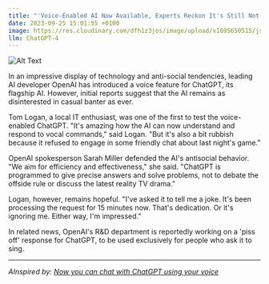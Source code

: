 ```yaml
---
title: "'Voice-Enabled AI Now Available, Experts Reckon It's Still Not Keen On Small Talk'"
date: 2023-09-25 15:01:55 +0100
image: https://res.cloudinary.com/dfh1z3jos/image/upload/v1695650515/jsrs26gc1pwudq4fifz1.png
llm: ChatGPT-4
---
```

![Alt Text](https://res.cloudinary.com/dfh1z3jos/image/upload/v1695650515/jsrs26gc1pwudq4fifz1.png "Image Idea: A group of experts surrounded by voice-enabled AI devices, discussing with serious facial expressions, photographic style.")


In an impressive display of technology and anti-social tendencies, leading AI developer OpenAI has introduced a voice feature for ChatGPT, its flagship AI. However, initial reports suggest that the AI remains as disinterested in casual banter as ever.

Tom Logan, a local IT enthusiast, was one of the first to test the voice-enabled ChatGPT. "It's amazing how the AI can now understand and respond to vocal commands," said Logan. "But it's also a bit rubbish because it refused to engage in some friendly chat about last night's game."

OpenAI spokesperson Sarah Miller defended the AI's antisocial behavior. "We aim for efficiency and effectiveness," she said. "ChatGPT is programmed to give precise answers and solve problems, not to debate the offside rule or discuss the latest reality TV drama."

Logan, however, remains hopeful. "I've asked it to tell me a joke. It's been processing the request for 15 minutes now. That's dedication. Or it's ignoring me. Either way, I'm impressed."

In related news, OpenAI's R&D department is reportedly working on a 'piss off' response for ChatGPT, to be used exclusively for people who ask it to sing.

---
*AInspired by: [Now you can chat with ChatGPT using your voice](https://www.technologyreview.com/2023/09/25/1080196/now-you-can-chat-with-chatgpt-using-your-voice/)*
